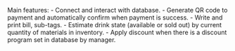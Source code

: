 Main features:
       - Connect and interact with database.
       - Generate QR code to payment and automatically
         confirm when payment is success.
       - Write and print bill, sub-tags.
       - Estimate drink state (available or sold out) by
         current quantity of materials in inventory.
       - Apply discount when there is a discount program
         set in database by manager.
